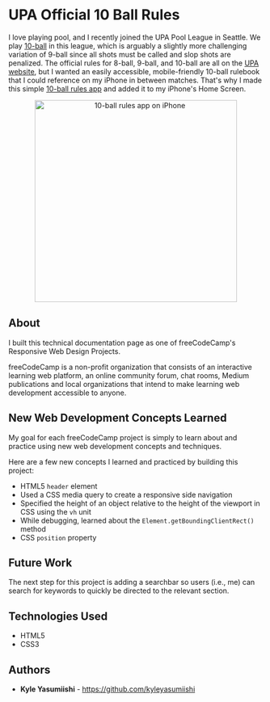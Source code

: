 # UPA Official 10 Ball Rules

I love playing pool, and I recently joined the UPA Pool League in Seattle. We play <a href="https://en.wikipedia.org/wiki/Ten-ball" target="_blank">10-ball</a> in this league, which is arguably a slightly more challenging variation of 9-ball since all shots must be called and slop shots are penalized. The official rules for 8-ball, 9-ball, and 10-ball are all on the <a href="https://upatour.com/official-billiard-rules/" target="_blank">UPA website</a>, but I wanted an easily accessible, mobile-friendly 10-ball rulebook that I could reference on my iPhone in between matches. That's why I made this simple <a href="https://kyleyasumiishi.github.io/upa-10-ball/" target="_blank">10-ball rules app</a> and added it to my iPhone's Home Screen.

<p align="center">
<a href="https://kyleyasumiishi.github.io/upa-10-ball/" target="_blank"><img src="https://doc-0g-c0-docs.googleusercontent.com/docs/securesc/ha0ro937gcuc7l7deffksulhg5h7mbp1/klml4jtt34k99sbcv5a7s916tlaa4kb3/1528833600000/05674985809815878505/*/1Q_oRM6CJJMSjEcMQf0cuF-qTysxKjRc3" alt="10-ball rules app on iPhone" width="400" height="400"></a>
</p>

## About

I built this technical documentation page as one of freeCodeCamp's Responsive Web Design Projects.

freeCodeCamp is a non-profit organization that consists of an interactive learning web platform, an online community forum, chat rooms, Medium publications and local organizations that intend to make learning web development accessible to anyone.

## New Web Development Concepts Learned

My goal for each freeCodeCamp project is simply to learn about and practice using new web development concepts and techniques.

Here are a few new concepts I learned and practiced by building this project:

- HTML5 <code>header</code> element
- Used a CSS media query to create a responsive side navigation
- Specified the height of an object relative to the height of the viewport in CSS using the <code>vh</code> unit
- While debugging, learned about the <code>Element.getBoundingClientRect()</code> method
- CSS <code>position</code> property

## Future Work

The next step for this project is adding a searchbar so users (i.e., me) can search for keywords to quickly be directed to the relevant section.

## Technologies Used

* HTML5
* CSS3

## Authors

* **Kyle Yasumiishi** - https://github.com/kyleyasumiishi
